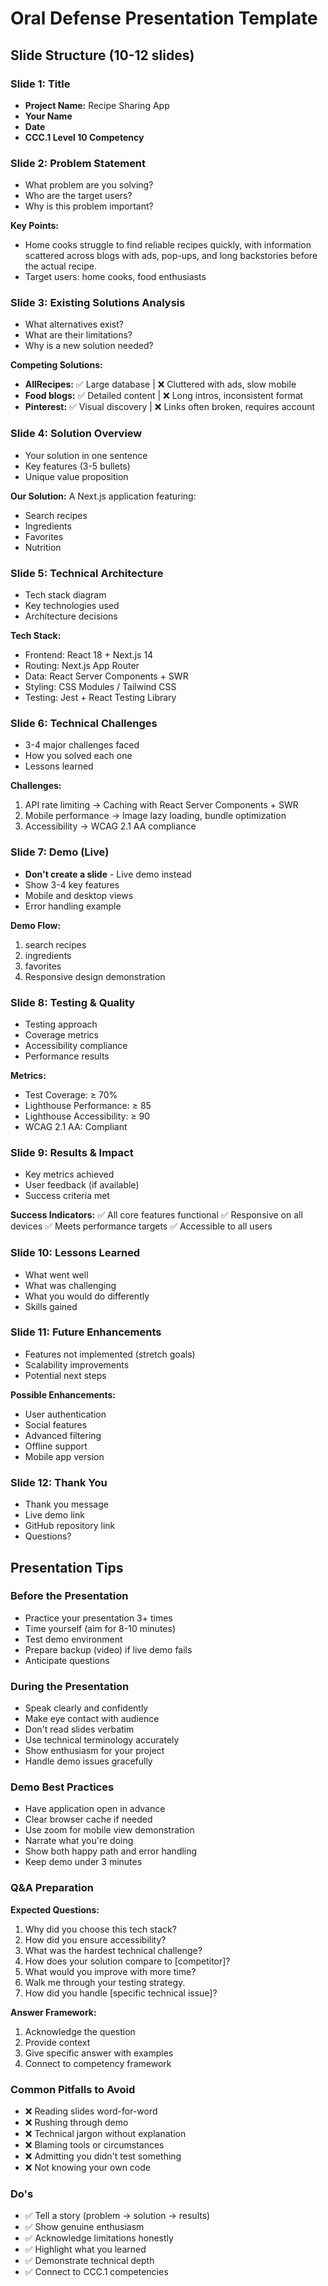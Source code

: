 # Oral Defense Presentation Template

## Slide Structure (10-12 slides)

### Slide 1: Title
- **Project Name:** Recipe Sharing App
- **Your Name**
- **Date**
- **CCC.1 Level 10 Competency**

### Slide 2: Problem Statement
- What problem are you solving?
- Who are the target users?
- Why is this problem important?

**Key Points:**
- Home cooks struggle to find reliable recipes quickly, with information scattered across blogs with ads, pop-ups, and long backstories before the actual recipe.
- Target users: home cooks, food enthusiasts

### Slide 3: Existing Solutions Analysis
- What alternatives exist?
- What are their limitations?
- Why is a new solution needed?

**Competing Solutions:**
- **AllRecipes:** ✅ Large database | ❌ Cluttered with ads, slow mobile
- **Food blogs:** ✅ Detailed content | ❌ Long intros, inconsistent format
- **Pinterest:** ✅ Visual discovery | ❌ Links often broken, requires account

### Slide 4: Solution Overview
- Your solution in one sentence
- Key features (3-5 bullets)
- Unique value proposition

**Our Solution:**
A Next.js application featuring:
- Search recipes
- Ingredients
- Favorites
- Nutrition

### Slide 5: Technical Architecture
- Tech stack diagram
- Key technologies used
- Architecture decisions

**Tech Stack:**
- Frontend: React 18 + Next.js 14
- Routing: Next.js App Router
- Data: React Server Components + SWR
- Styling: CSS Modules / Tailwind CSS
- Testing: Jest + React Testing Library

### Slide 6: Technical Challenges
- 3-4 major challenges faced
- How you solved each one
- Lessons learned

**Challenges:**
1. API rate limiting → Caching with React Server Components + SWR
2. Mobile performance → Image lazy loading, bundle optimization
3. Accessibility → WCAG 2.1 AA compliance

### Slide 7: Demo (Live)
- **Don't create a slide** - Live demo instead
- Show 3-4 key features
- Mobile and desktop views
- Error handling example

**Demo Flow:**
1. search recipes
2. ingredients
3. favorites
4. Responsive design demonstration

### Slide 8: Testing & Quality
- Testing approach
- Coverage metrics
- Accessibility compliance
- Performance results

**Metrics:**
- Test Coverage: ≥ 70%
- Lighthouse Performance: ≥ 85
- Lighthouse Accessibility: ≥ 90
- WCAG 2.1 AA: Compliant

### Slide 9: Results & Impact
- Key metrics achieved
- User feedback (if available)
- Success criteria met

**Success Indicators:**
✅ All core features functional
✅ Responsive on all devices
✅ Meets performance targets
✅ Accessible to all users

### Slide 10: Lessons Learned
- What went well
- What was challenging
- What you would do differently
- Skills gained

### Slide 11: Future Enhancements
- Features not implemented (stretch goals)
- Scalability improvements
- Potential next steps

**Possible Enhancements:**
- User authentication
- Social features
- Advanced filtering
- Offline support
- Mobile app version

### Slide 12: Thank You
- Thank you message
- Live demo link
- GitHub repository link
- Questions?

## Presentation Tips

### Before the Presentation
- Practice your presentation 3+ times
- Time yourself (aim for 8-10 minutes)
- Test demo environment
- Prepare backup (video) if live demo fails
- Anticipate questions

### During the Presentation
- Speak clearly and confidently
- Make eye contact with audience
- Don't read slides verbatim
- Use technical terminology accurately
- Show enthusiasm for your project
- Handle demo issues gracefully

### Demo Best Practices
- Have application open in advance
- Clear browser cache if needed
- Use zoom for mobile view demonstration
- Narrate what you're doing
- Show both happy path and error handling
- Keep demo under 3 minutes

### Q&A Preparation

**Expected Questions:**
1. Why did you choose this tech stack?
2. How did you ensure accessibility?
3. What was the hardest technical challenge?
4. How does your solution compare to [competitor]?
5. What would you improve with more time?
6. Walk me through your testing strategy.
7. How did you handle [specific technical issue]?

**Answer Framework:**
1. Acknowledge the question
2. Provide context
3. Give specific answer with examples
4. Connect to competency framework

### Common Pitfalls to Avoid
- ❌ Reading slides word-for-word
- ❌ Rushing through demo
- ❌ Technical jargon without explanation
- ❌ Blaming tools or circumstances
- ❌ Admitting you didn't test something
- ❌ Not knowing your own code

### Do's
- ✅ Tell a story (problem → solution → results)
- ✅ Show genuine enthusiasm
- ✅ Acknowledge limitations honestly
- ✅ Highlight what you learned
- ✅ Demonstrate technical depth
- ✅ Connect to CCC.1 competencies

